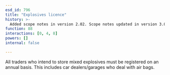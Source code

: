 ```yaml
---
esd_id: 796
title: "Explosives licence"
history: >-
  Added scope notes in version 2.02. Scope notes updated in version 3.00 to include relevant legislation. Term name changed from 'Explosives licence' to 'Licences - explosives' in version 3.00. Name changed to 'Explosives licence' in version 4.00.
function: 88
interactions: [0, 4, 8]
powers: []
internal: false

---
```


All traders who intend to store mixed explosives must be registered on an annual basis. This includes car dealers/garages who deal with air bags.

